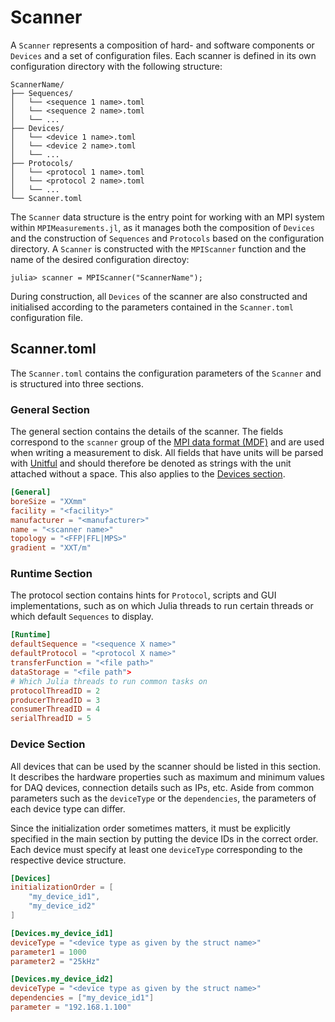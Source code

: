 # Scanner

A `Scanner` represents a composition of hard- and software components or `Devices` and a set of configuration files. Each scanner is defined in its own configuration directory with the following structure:

```
ScannerName/
├── Sequences/
│   └── <sequence 1 name>.toml
│   └── <sequence 2 name>.toml
│   └── ...
├── Devices/
│   └── <device 1 name>.toml
│   └── <device 2 name>.toml
│   └── ...
├── Protocols/
│   └── <protocol 1 name>.toml
│   └── <protocol 2 name>.toml
│   └── ...
└── Scanner.toml
```

The `Scanner` data structure is the entry point for working with an MPI system within `MPIMeasurements.jl`, as it manages both the composition of `Devices` and the construction of `Sequences` and `Protocols` based on the configuration directory. A `Scanner` is constructed with the `MPIScanner` function and the name of the desired configuration directoy:  

```julia-repl
julia> scanner = MPIScanner("ScannerName");
```

During construction, all `Devices` of the scanner are also constructed and initialised according to the parameters contained in the `Scanner.toml` configuration file.

## Scanner.toml

The `Scanner.toml` contains the configuration parameters of the `Scanner` and is structured into three sections. 

### General Section

The general section contains the details of the scanner. The fields correspond to the `scanner` group of the [MPI data format (MDF)](https://github.com/MagneticParticleImaging/MDF) and are used when writing a measurement to disk.
All fields that have units will be parsed with [Unitful](https://github.com/PainterQubits/Unitful.jl) and should therefore be denoted as strings with the unit attached without a space. This also applies to the [Devices section](@ref).

```toml
[General]
boreSize = "XXmm"
facility = "<facility>"
manufacturer = "<manufacturer>"
name = "<scanner name>"
topology = "<FFP|FFL|MPS>"
gradient = "XXT/m"
```

### Runtime Section

The protocol section contains hints for `Protocol`, scripts and GUI implementations, such as on which Julia threads to run certain threads or which default `Sequences` to display.

```toml
[Runtime]
defaultSequence = "<sequence X name>"
defaultProtocol = "<protocol X name>"
transferFunction = "<file path>"
dataStorage = "<file path">
# Which Julia threads to run common tasks on
protocolThreadID = 2
producerThreadID = 3
consumerThreadID = 4
serialThreadID = 5
```

### Device Section

All devices that can be used by the scanner should be listed in this section. It describes the hardware properties such as maximum and minimum values for DAQ devices, connection details such as IPs, etc. Aside from common parameters such as the `deviceType` or the `dependencies`, the parameters of each device type can differ.

Since the initialization order sometimes matters, it must be explicitly specified in the main section by putting the device IDs in the correct order. Each device must specify at least one `deviceType` corresponding to the respective device structure.

```toml
[Devices]
initializationOrder = [
    "my_device_id1",
    "my_device_id2"
]

[Devices.my_device_id1]
deviceType = "<device type as given by the struct name>"
parameter1 = 1000
parameter2 = "25kHz"

[Devices.my_device_id2]
deviceType = "<device type as given by the struct name>"
dependencies = ["my_device_id1"]
parameter = "192.168.1.100"
```